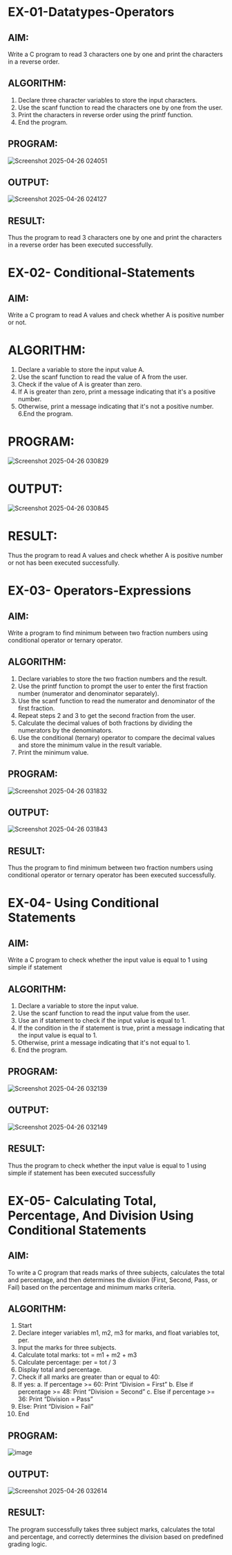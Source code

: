 
# EX-01-Datatypes-Operators
## AIM:
Write a C program to read 3 characters one by one and print the characters in a reverse order.

## ALGORITHM:
1.	Declare three character variables to store the input characters.
2.	Use the scanf function to read the characters one by one from the user.
3.	Print the characters in reverse order using the printf function.
4.	End the program.

## PROGRAM:
![Screenshot 2025-04-26 024051](https://github.com/user-attachments/assets/5242a58e-4609-4a35-8d7b-fe19369b01bc)


## OUTPUT:
![Screenshot 2025-04-26 024127](https://github.com/user-attachments/assets/f917491e-86b6-4a55-ad65-af8a27323b73)














## RESULT:
Thus the program to read 3 characters one by one and print the characters in a reverse order has been executed successfully.


# EX-02- Conditional-Statements
## AIM:
Write a C program to read A values and check whether A is positive number or not.

# ALGORITHM:
1.	Declare a variable to store the input value A.
2.	Use the scanf function to read the value of A from the user.
3.	Check if the value of A is greater than zero.
4.	If A is greater than zero, print a message indicating that it's a positive number. 
5.	Otherwise, print a message indicating that it's not a positive number.
6.End the program.

# PROGRAM:
![Screenshot 2025-04-26 030829](https://github.com/user-attachments/assets/9700f65c-779b-4392-9faf-f38a26d21d23)

# OUTPUT:

![Screenshot 2025-04-26 030845](https://github.com/user-attachments/assets/89bf38ec-7f41-4dd6-80f8-3fd2a3530125)








# RESULT:
Thus the program to read A values and check whether A is positive number or not has been executed successfully.
 
 
 


# EX-03- Operators-Expressions
## AIM:
Write a program to find minimum between two fraction numbers using conditional operator or ternary operator.

## ALGORITHM:
1.	Declare variables to store the two fraction numbers and the result.
2.	Use the printf function to prompt the user to enter the first fraction number (numerator and denominator separately).
3.	Use the scanf function to read the numerator and denominator of the first fraction.
4.	Repeat steps 2 and 3 to get the second fraction from the user.
5.	Calculate the decimal values of both fractions by dividing the numerators by the denominators.
6.	Use the conditional (ternary) operator to compare the decimal values and store the minimum value in the result variable.
7.	Print the minimum value.

## PROGRAM:
![Screenshot 2025-04-26 031832](https://github.com/user-attachments/assets/2c1f15d8-321c-4383-90cf-ab4b8a9fdfe8)

## OUTPUT:

![Screenshot 2025-04-26 031843](https://github.com/user-attachments/assets/dc54e646-8d4d-4c71-9c88-9c623e40d2be)








## RESULT:
Thus the program to find minimum between two fraction numbers using conditional operator or ternary operator has been executed successfully.




# EX-04- Using Conditional Statements

## AIM:
Write a C program to check whether the input value is equal to 1 using simple if statement

## ALGORITHM:
1.	Declare a variable to store the input value.
2.	Use the scanf function to read the input value from the user.
3.	Use an if statement to check if the input value is equal to 1.
4.	If the condition in the if statement is true, print a message indicating that the input value is equal to 1.
5.	Otherwise, print a message indicating that it's not equal to 1.
6.	End the program.

## PROGRAM:
![Screenshot 2025-04-26 032139](https://github.com/user-attachments/assets/202d166b-54af-4c20-87cc-e8604ec6cbd3)

## OUTPUT:

![Screenshot 2025-04-26 032149](https://github.com/user-attachments/assets/01d788c7-3671-4eb5-b619-d16b737c790c)







	

## RESULT:
Thus the program to check whether the input value is equal to 1 using simple if statement has been executed successfully



# EX-05- Calculating Total, Percentage, And Division Using Conditional Statements 
## AIM:
To write a C program that reads marks of three subjects, calculates the total and percentage, and then determines the division (First, Second, Pass, or Fail) based on the percentage and minimum marks criteria.
## ALGORITHM:
1.	Start
2.	Declare integer variables m1, m2, m3 for marks, and float variables tot, per.
3.	Input the marks for three subjects.
4.	Calculate total marks: tot = m1 + m2 + m3
5.	Calculate percentage: per = tot / 3
6.	Display total and percentage.
7.	Check if all marks are greater than or equal to 40:
8.	If yes:
a.	If percentage >= 60: Print “Division = First”
b.	Else if percentage >= 48: Print “Division = Second”
c.	Else if percentage >= 36: Print “Division = Pass”
9.	Else: Print “Division = Fail”
10.	End
## PROGRAM:
![image](https://github.com/user-attachments/assets/ec5377ca-4760-47bb-af6b-e73a998b0caf)


## OUTPUT:
![Screenshot 2025-04-26 032614](https://github.com/user-attachments/assets/05bf2aeb-4175-4f28-9042-2d607e484334)

## RESULT:
The program successfully takes three subject marks, calculates the total and percentage, and correctly determines the division based on predefined grading logic.


